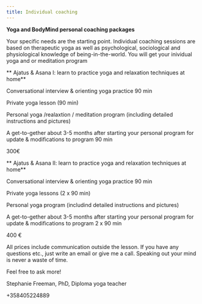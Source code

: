 ```yaml
---
title: Individual coaching
---
```


**Yoga and BodyMind personal coaching packages**

Your specific needs are the starting point. Individual coaching sessions are based on therapeutic yoga as well as psychological, sociological and physiological knowledge of being-in-the-world. You will get your inividual yoga and or meditation program

** Ajatus & Asana I: learn to practice yoga and relaxation techniques at home**

Conversational interview & orienting yoga practice 90 min

Private yoga lesson (90 min)

Personal yoga /realaxtion / meditation program (including detailed instructions and pictures)

A get-to-gether about 3-5 months after starting your personal program for update & modifications to program 90 min

300€


** Ajatus & Asana II: learn to practice yoga and relaxation techniques at home**

Conversational interview & orienting yoga practice 90 min

Private yoga lessons (2 x 90 min)

Personal yoga program (includind detailed instructions and pictures)

A get-to-gether about 3-5 months after starting your personal program for update & modifications to program  2 x 90 min

400 €

All prices include communication outside the lesson. If you have any questions etc., just write an email or give me a call. Speaking out your mind is never a waste of time.

Feel free to ask more!

Stephanie Freeman, PhD, Diploma yoga teacher

+358405224889

